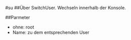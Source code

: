 #su
##Über
SwitchUser. Wechseln innerhalb der Konsole.

##Parmeter
- ohne: root
- Name: zu dem entsprechenden User
